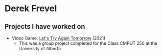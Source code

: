 # Derek Frevel

## Projects I have worked on
- Video Game: [Let's Try Again Tomorrow](https://team-unsure.github.io/) (2021)
  - This was a group project completed for the Class CMPUT 250 at the University of Alberta
